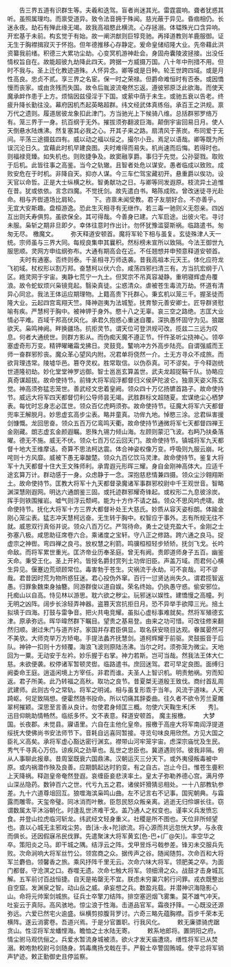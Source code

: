 <!-- { "loadSidebar": true } -->
　　告三界五道有识群生等。夫羲和迭驾。盲者尚迷其光。雷霆震响。聋者犹惑其听。虽照属理均。而禀受道异。致令法音拥于殊闻。慈光蔽于异见。昏痼相仍。长迷永夜。劫石有殚此缘无竭。故我高祖愍此横流。心存拯溺。体韫殊光口含异响。开宏基于未前。构玄觉于有始。故一阐洪猷则巨犉竞驰。再择道教则羊鹿服御。证无生于胸襟揖寂灭于怀抱。但年德推移心存静定。爰命皇储绍隆大业。先帝藉此洪资纂我前绪。积德三大累功尘劫。心变冥机游神赴会。身固舟囊陵波拯接。出没任情权旨自在。故能超彼九劫降此四天。跨据一方威摄万国。八十年中刑措不用。但时不我与。圣上迁化教迹道殊。人怀异念。卿等或是日种。轮王世跨四域。或是月性高良。忠贞不贰。享三界之名宦。保一时之荣禄。但爵命难恒时有否泰。或因憍慢而丧家。或由贪残而失国。故令后胤波流奄然忘返。遵彼邪原泛此欲海。而使天魔承衅作患于上方。烦恼因兹侵淫于下国。或萦中荫于未生。或驰五衰以告老。终疲升降长勤往没。幕府因机杰起英略超群。纬文经武体真练俗。承百王之洪规。禀万代之遗则。履道居彼龙象扣此津门。方当驰光上下候骑八维。总括群邪罗络万有。笼三界于一身。抗百纲于无外。摧拔须弥翻波巨海。颠倒宇宙回易日月。使人天倒悬水陆燋沸。然复塞其必我之心。开其子来之路。扇清风于荼炭。布同爱于无间。平荡三途摄兹四有。威以动之福以绥之。撮尔小丑。焉足以语哉。卿等既为所误沉沦日久。宜藉此时机早建良图。夫时难得而易失。机尚速而后悔。若得时也。则福禄竞臻。如失机也。则败捷争及。故窦融享爵。事归于先觉。公孙婴戮。取败于后机。此皆往事之高鉴。当今之轨辙。且智者处危以谋安。愚者临成以致败。成败安危在于时机。非降自天。抑亦人谋。今三车伫驾宝藏初开。悬重爵以俟功。设天官以命哲。正是大士纵横之秋。智勇献功之日。与卿等同发遐原。枝流异土追惟在昔。犹或依依。言念四魔。不觉抚剑。故先遣白书。略陈成败。曾改迷徒寻光赴命。相与齐辔道场比肩轮。
　　下。咨禀未闻受教。君子友朋好合。不亦善乎。无宜大安斯趣。盘桓游逸。恐此生灭相寻有无继作。若三毒一驰则义无怨亲。四凶互出则夭寿俱剪。虽欲保全。其可得哉。今善身已建。六军启途。出彼火宅。寻讨未服。枭斩之期非旦即夕。幸体往意时作出计。勿怀犹豫滥婴斯祸。临路遣书。匆匆无尽。
檄魔文。
　　弥天释道安顿首。魔将军轮下相与虽复。玄徒殊津人天一统。宗师虽与三界大同。每规良集申其曩积。然标榜未宣所以致隔。今法王御世九服思顺。灵网方申纮纲弥布。大通有期高会在近。不任翘想并申预意释道安顿首。
　　夫时有通塞。否终则泰。千圣相寻万师迭袭。昔我高祖本元天王。体化应符龙飞初域。杖权形以割万邦。奋慧柯以伏六合。咸荡四邪扫清三有。方当抗宏纲于八区。緪灵网于宇宙。夷静七荒宁一九土。但冥宗不吊真容凝静。重明寝辉虚舟覆浪。故令蛇蚁烦兴枭镜竞起。翳染真徒。尘惑清众。虐被苍生毒流万劫。怀道有清异心同忿。我法王体运应期理物。上籍高贵下托群心。秉玄机以笼三千。握圣徒而隆大业。云起四宫鸾翔天竺。降神迦夷为法城堑。抚育黎元善安卿士。匠导群贤慰喻有疾。严慧柯于胸中。被神钾于身外。愍十八之无辜。哀三空之路绝。志匡大业情必平难。百域千邦高伏风化。承君久抱惑心重迷自覆。深执愚怀固守为见。狼踞欲天。枭鸣神阙。畔换疆场。抗拒灵节。谓天位可登洪规可改。揽兹二三远为叹息。何者大通统世。则群方影从。而伪痴天魔不遵正节。忓忤圣听尘挠神心。领卒塞虚奇形万变。精钾曜曦霜戈拂日。灵鼓竞。鼜响冲方外高步陆亮。自谓强威而王师一奋群邪殄丧。魔众革心望风内附。况君单将侥然一介。土无方寻众不成旅。而欲背理违常。陵墟华邑。篡夺灵权。胜常取信。以伪忝真。可不谬矣。于今释迦统世道隆初劫。妙化堂堂神罗远御。智士邕邕玄算盖世。武夫龙超捉鞙千队。协略应真奇谋超拔。故命使持节。前锋大将军阎浮都督归义侯萨陀波仑。独禀天姿义陈玄觉。神高须弥猛志笼世。善武经文忠着皇阙。领众四十万亿扬镳首路子。故命使持节。威远大将军四天都督忉利公导师昙无竭。武胜群标文超随夏。宏谋绝尘心栖梦表。每忧时忘身志必匡世。领众百亿虎眄须弥。故命使持节。征魔大将军六天都督兜率王解脱月。妙思虚玄高步尘表。略并童真。功侔九地。悼愍三涂。忿君纵害援剑慷慨。龙回思奋。领众五百万亿鸾鸣天衢。故命使持节通微将军七天都督四禅王金刚藏。朗志虚玄金颜遐瞩。恩殊九锡力倾山海。左顾则蒙氾飞波。右眄乃扶桑落曜。德无不施。威无不伏。领众七百万亿云回天门。故命使持节。镇城将军九天都督十地大王维摩诘。奇算不思法柯达震。体合神姿权像万变。呼吸则九服云崩。叱咤则十方风靡。威被下愚无辜酸楚。领众九百亿饮马灵津。故命使持节。鉴复大将军十九天都督十住大王文殊师利。承胄遐元形晖三耀。身自金刚神高体大。应适千途玄算万计。群动感于一身。众虑静于一念。深抱慈悲情兼四摄。领众尘沙翱翔斯土。故命使持节。匡教大将军十九天都督录魔诸军事群邪校尉中千王观世音。智略渊深慧刚遐网。明达六通朗鉴三固。或托迹群邪耀奇锋起。或权形二九息彼涂炭。挥手则铁围摧岩。嘘气则浮云颓崿。能为十方作不请之益。领众不思风吟虎啸。故命使持节。抚化大将军十方三界大都督补处王大慈氏。妙质从容天姿标朗。体踰金刚心笼尘表。猛志冲天慧柯远奋。无生转于胸中。权智应于事外。志有所规无往不就。威恩双行真俗并说。领众八百万亿。严驾待命。勇士之徒充盈大千。金刚之士弥塞八极。咸思助征席卷六合。乘诸度之宝轩。守八正之修路。跨六通之良马。捉虚宗之神辔。弯四禅之良弓。放权慧之利箭。鸣骥桓桓轻步矫矫。抚剑飞戈。长吟命敌。而将军累世重光。匡济帝业历奉圣庭。曾无有阙。贵即道师身子五百。幽鉴天命。秉受王化。圣上开衿。皆授名爵封赏列土功侔旧臣。声盖万域。而君何心横生异见。偃蹇边荒顽顾常位。毒害勃于苍生。灾祸流于永劫。可不哀哉。可不谬哉。君昔因时荒为物所惑狂迷。君心投伪外窜。百行一愆贤达尚失久。谓君揽智返愚。归罪象魏束身抽簪。同游群俊以道自娱。荣名终始。仍执愚守惑。偷安邪位。托痴山以自高。恃见林以游思。耽六欲之秽尘。玩邪迷以娱性。建憍慢之高幢。列无明之凶阵。阔步长涂轻弄神器。盗篡天宫抗拒日月。恐不异举手欲障三光。掊土拟填于四海。打鼓与雷争音。把火共电竞耀。虽拟心虚标事难就矣。然将军殖德玄津。原承弥远。晖华暐然群下瞩目。望贵之基易登。由来之功可惜。可改往修来翻然归顺。谢过朱门与道齐好。家国并存君臣俱显。取名获安晓目达观。眷属晏然可不美欤。大师克举万方矫电。手提法蠡齐抚慧剑。道柯辉耀于前驱。灵鼓振音于后队。神钟一扣则十方倾覆。海浪飞波则原陆汤沸。当尔之时。须弥笼为微尘。天地回为一粟。无动安于左衿。妙乐握于右掌。神力若斯。岂可当哉。然我法王体大仁慈。未欲便袭。权停诸军暂顿灵辔。临路遣书。庶回迷驾。君可早定良图。面缚归阙委命王庭。逍遥闲境上方宰任。非君而谁。夫圣人上智识机。明责勉祸。穷而知返。君子所美。此乃转福之高秋。取功之良节。昔夏桀无道殷王致伐。商纣首乱周武建师。此则古今之常轨。将军之明诫。相与虽复形乖于当年。风流于道味。人天踦岖。何足致隔想。便霍然随书投命。所以切痛其辞委曲。往久者不欲令芳兰夏雕翠柯摧颖。深思至言善从良计。勿使君身倾匡三概。勿使六天鞠生禾[禾　　秀]。迅目仰眺助情畅然。临纸多怀。文不表意。释道安顿首。
魔主报檄。
　　大梦国。长夜郡。未觉县。寱语里。六自在主他化皇帝。报檄于高座大将军南阎浮提道绥抚大使佛尚书安法师节下。音耗自远喜同暂接。寻览句味良用欣然。方见大国之臣礼义高矣。承将军虚心豁达密行渊玄。襟带山河牢笼宇宙。虑深宗庙忧及生民。秀气千寻真心万仞。谅疾风之劲草也。乱世之忠臣也。冀道遇则邻。彼我非隔。俯从人事聊此报章。昔周室既衰六国鼎沸。汉朝运灭三分天下。或外夷侵叛毒被中原。或内祸潜作殃及良善。应期鹊起达时豹变。有之自古。岂止今日。惟苍生亹积上天降祸。释迦皇帝奄然登遐。哀缠臣妾悲浃率土。皇太子弥勒养德心宫。满月停山深丛隐药。数钟百六之世。代亏九五之君。诸侯奸猾猜忌相处。一十八部教轨参差。九十六道尊俎回互。狼噬海滨枭鸣山曲。左不记言右不记事。国宪朝典。与霜露而雕零。天玺帝璧。同冰消而叶散。臣怨民怒众叛亲离。逃逝无归伶竮长往。窃谓数属太平沐浴朝化。时逢乱世济难干戈。盖乃通人之权变也。谨率义兵发愤忘食。并登山拉虎临河斩龙。纬武经文轻身重义。社稷是所不图也。天位非所倾望也。直以心城无主邪戏尘劳。沓[泳-永+陀]欲流。将心源而共远忽恍大梦。与永夜而俱长。还因假寐吊民伐罪。先遣聚沫大将军黄玄[色-巴+(厂@矢)]。率空华之卒。策阳炎之马。即干城之隅。结浮云之阵。戈甲昱烁弓戟参差。锋刃未交服兵先败。次命涧响大将军丝竹公。领宫商之众。据传声之谷。随闻随剪。次命百和大将军兰麝伯。领馨香之旅。乘风抒阵千里无云。次命六味大将军。领肥美之卒。为面门都督。守沧溟之口。吞噬无遗。次命七触大将军。领细滑之众。战鼓才击身城瓦解。五军前讨百战恒捷。自天是祐罄无不宜。朕虑未穷巢穴躬行问罪。戎衣既整出自空窟。发渊泉之智。动山岳之威。承妄想之兵。数盈兆载。并潜神识海隐影心山。命将元帅案剑城旅。征兵士卒擎刀结阵。排空塞迥烟飞雾集。莫不雄气冲天。吐妄云于真际。高风骇地。惊尘浪于性海。击道品官军。霜夜抒箨。一心既没还源弥远。六爱已然宅火逾盛。纵横剪掠腹背罗讨。六奇三略先蕴胸襟。百步千荣本无横阵。遂云消雾卷。吾道兴焉。于是分官置职。行我风化。
　　敕无廉骠骑虎踞贪山。性涩将军龙蟠悭海。瞻恤之士水陆无寄。
　　敕系地郎将。置阴阳之府。情尘驸马观伉俪之。兵爱水暂流身城被渍。欲火才发天庙遭烧。缮性将军已从焚溺。敕咆勃校尉弓剑随身。鸩毒鹰扬戈戟在手。严毅士卒警固贿城。使平忿将军销声铲迹。敕正勤御史且停监察。
